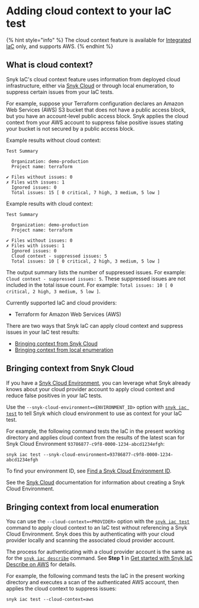 # Adding cloud context to your IaC test

{% hint style="info" %}
The cloud context feature is available for [Integrated IaC](./) only, and supports AWS.
{% endhint %}

## What is cloud context?

Snyk IaC's cloud context feature uses information from deployed cloud infrastructure, either via [Snyk Cloud](../../snyk-cloud/) or through local enumeration, to suppress certain issues from your IaC tests.

For example, suppose your Terraform configuration declares an Amazon Web Services (AWS) S3 bucket that does not have a public access block, but you have an account-level public access block. Snyk applies the cloud context from your AWS account to suppress false positive issues stating your bucket is not secured by a public access block.

Example results without cloud context:

```
Test Summary

  Organization: demo-production
  Project name: terraform

✔ Files without issues: 0
✗ Files with issues: 1
  Ignored issues: 0
  Total issues: 15 [ 0 critical, 7 high, 3 medium, 5 low ]
```

Example results with cloud context:

```
Test Summary

  Organization: demo-production
  Project name: terraform

✔ Files without issues: 0
✗ Files with issues: 1
  Ignored issues: 0
  Cloud context - suppressed issues: 5
  Total issues: 10 [ 0 critical, 2 high, 3 medium, 5 low ]
```

The output summary lists the number of suppressed issues. For example: `Cloud context - suppressed issues: 5`. These suppressed issues are not included in the total issue count. For example: `Total issues: 10 [ 0 critical, 2 high, 3 medium, 5 low ]`.

Currently supported IaC and cloud providers:

* Terraform for Amazon Web Services (AWS)

There are two ways that Snyk IaC can apply cloud context and suppress issues in your IaC test results:

* [Bringing context from Snyk Cloud](adding-cloud-context-to-your-iac-test.md#bringing-context-from-a-snyk-cloud-scan)
* [Bringing context from local enumeration](adding-cloud-context-to-your-iac-test.md#bringing-context-from-a-live-scan)

## Bringing context from Snyk Cloud <a href="#bringing-context-from-a-snyk-cloud-scan" id="bringing-context-from-a-snyk-cloud-scan"></a>

If you have a [Snyk Cloud Environment](../../snyk-cloud/snyk-cloud-concepts.md#environments), you can leverage what Snyk already knows about your cloud provider account to apply cloud context and reduce false positives in your IaC tests.

Use the `--snyk-cloud-environment=<ENVIRONMENT_ID>` option with [`snyk iac test`](../../../snyk-cli/commands/iac-test.md) to tell Snyk which cloud environment to use as context for your IaC test.

For example, the following command tests the IaC in the present working directory and applies cloud context from the results of the latest scan for Snyk Cloud Environment `93786877-c9f8-0000-1234-abcd1234efgh`:

```
snyk iac test --snyk-cloud-environment=93786877-c9f8-0000-1234-abcd1234efgh
```

To find your environment ID, see [Find a Snyk Cloud Environment ID](../../snyk-cloud/find-a-snyk-cloud-environment-id.md).

See the [Snyk Cloud](https://docs.snyk.io/products/snyk-cloud) documentation for information about creating a Snyk Cloud Environment.

## Bringing context from local enumeration <a href="#bringing-context-from-a-live-scan" id="bringing-context-from-a-live-scan"></a>

You can use the `--cloud-context=<PROVIDER>` option with the [`snyk iac test`](../../../snyk-cli/commands/iac-test.md) command to apply cloud context to an IaC test without referencing a Snyk Cloud Environment. Snyk does this by authenticating with your cloud provider locally and scanning the associated cloud provider account.

The process for authenticating with a cloud provider account is the same as for the [`snyk iac describe`](../../../snyk-cli/commands/iac-describe.md) command. See **Step 1** in [Get started with Snyk IaC Describe on AWS](https://docs.snyk.io/products/snyk-infrastructure-as-code/detect-drift-and-manually-created-resources/get-started-with-snyk-iac-describe-on-aws#step-1-configure-aws-authentication-for-your-environment) for details.

For example, the following command tests the IaC in the present working directory and executes a scan of the authenticated AWS account, then applies the cloud context to suppress issues:

```
snyk iac test --cloud-context=aws
```
